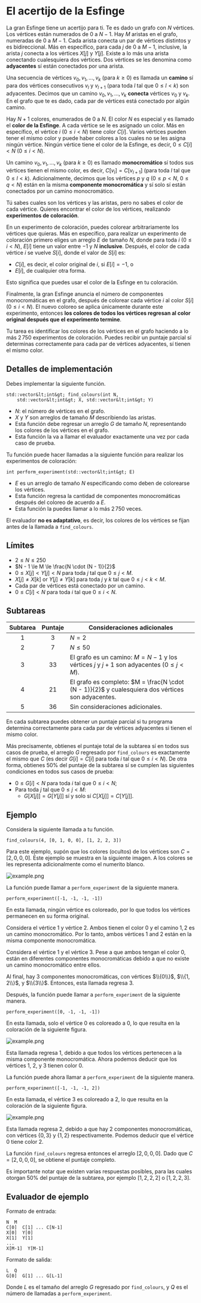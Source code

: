 # El acertijo de la Esfinge

La gran Esfinge tiene un acertijo para ti.
Te es dado un grafo con $N$ vértices.
Los vértices están numerados de $0$ a $N - 1$.
Hay $M$ aristas en el grafo, numeradas de $0$ a $M - 1$.
Cada arista conecta un par de vértices distintos y es bidireccional.
Más en específico, para cada $j$ de $0$ a $M - 1$, inclusive,
 la arista $j$ conecta a los vértices $X[j]$ y $Y[j]$.
Existe a lo más una arista conectando cualesquiera dos vértices.
Dos vértices se les denomina como **adyacentes**
 sí están conectados por una arista.

Una secuencia de vértices $v_0, v_1, \ldots, v_k$ (para $k \ge 0$)
 es llamada un **camino**
 sí para dos vértices consecutivos $v_l$ y $v_{l+1}$
 (para toda $l$ tal que  $0 \le l \lt k$)
 son adyacentes.
Decimos que un camino $v_0, v_1, \ldots, v_k$ **conecta** vértices $v_0$ y $v_k$.
En el grafo que te es dado, cada par de vértices está conectado por algún camino.

Hay $N + 1$ colores, enumerados de $0$ a $N$.
El color $N$ es especial y es llamado el **color de la Esfinge**.
A cada vértice se le es asignado un color.
Más en específico, el vértice $i$ ($0 \le i \lt N$) tiene color $C[i]$.
Varios vértices pueden tener el mismo color
y puede haber colores a los cuales no se les asigna ningún vértice.
Ningún vértice tiene el color de la Esfinge,
 es decir, $0 \le C[i] \lt N$ ($0 \le i \lt N$).

Un camino $v_0, v_1, \ldots, v_k$ (para $k \ge 0$)
 es llamado **monocromático**
 sí todos sus vértices tienen el mismo color,
 es decir, $C[v_l] = C[v_{l+1}]$ (para toda $l$ tal que $0 \le l \lt k$).
Adicionalmente, decimos que los vértices $p$ y $q$ ($0 \le p \lt N$, $0 \le q \lt N$)
 están en la misma **componente monocromática** 
 y sí solo sí están conectados por un camino monocromático.

Tú sabes cuales son los vértices y las aristas,
 pero no sabes el color de cada vértice.
Quieres encontrar el color de los vértices,
 realizando **experimentos de coloración**.

En un experimento de coloración,
 puedes colorear arbitrariamente los vértices que quieras.
Más en específico, para realizar un experimento de coloración
 primero eliges un arreglo $E$ de tamaño $N$,
 donde para toda $i$ ($0 \le i \lt N$),
 $E[i]$ tiene un valor entre $-1$ y $N$ **inclusive**.
Después, el color de cada vértice $i$ se vuelve $S[i]$, donde el valor de $S[i]$ es:
* $C[i]$, es decir, el color original de $i$, si $E[i] = -1$, o
* $E[i]$, de cualquier otra forma.

Esto significa que puedes usar el color de la Esfinge en tu coloración.

Finalmente, la gran Esfinge anuncia
 el número de componentes monocromáticas en el grafo,
 después de colorear cada vértice $i$ al color $S[i]$ ($0 \le i \lt N$).
El nuevo coloreo se aplica únicamente durante este experimento,
 entonces **los colores de todos los vértices regresan al color original después que el experimento termine**.

Tu tarea es identificar los colores de los vértices en el grafo
 haciendo a lo más $2\,750$ experimentos de coloración. 
Puedes recibir un puntaje parcial
 sí determinas correctamente para cada par de vértices adyacentes,
 sí tienen el mismo color.

## Detalles de implementación

Debes implementar la siguiente función.

```
std::vector&lt;int&gt; find_colours(int N,
    std::vector&lt;int&gt; X, std::vector&lt;int&gt; Y)
```

* $N$: el número de vértices en el grafo.
* $X$ y $Y$ son arreglos de tamaño $M$ describiendo las aristas.
* Esta función debe regresar un arreglo $G$ de tamaño $N$,
   representando los colores de los vértices en el grafo.
* Esta función la va a llamar el evaluador exactamente una vez por cada caso de prueba.

Tu función puede hacer llamadas a la siguiente función para realizar los experimentos de coloración:

```
int perform_experiment(std::vector&lt;int&gt; E)
```

* $E$ es un arreglo de tamaño $N$ especificando como deben de colorearse los vértices.
* Esta función regresa la cantidad de componentes monocromáticas después del coloreo de acuerdo a $E$.
* Esta función la puedes llamar a lo más $2\,750$ veces.

El evaluador **no es adaptativo**, es decir,
 los colores de los vértices se fijan antes de la llamada a `find_colours`.

## Límites

* $2 \le N \le 250$
* $N - 1 \le M \le \frac{N \cdot (N - 1)}{2}$
* $0 \le X[j] \lt Y[j] \lt N$ para toda $j$ tal que $0 \le j \lt M$.
* $X[j] \neq X[k]$ or $Y[j] \neq Y[k]$
   para toda $j$ y $k$ tal que $0 \le j \lt k \lt M$.
* Cada par de vértices está conectado por un camino.
* $0 \le C[i] \lt N$ para toda $i$ tal que $0 \le i \lt N$.

## Subtareas

| Subtarea | Puntaje  | Consideraciones adicionales |
| :-----: | :----: | ---------------------- |
| 1       | $3$    | $N = 2$
| 2       | $7$    | $N \le 50$
| 3       | $33$   | El grafo es un camino: $M = N - 1$ y los vértices $j$ y $j+1$ son adyacentes ($0 \leq j < M$).
| 4       | $21$   | El grafo es completo: $M = \frac{N \cdot (N - 1)}{2}$ y cualesquiera dos vértices son adyacentes.
| 5       | $36$   | Sin consideraciones adicionales.

En cada subtarea puedes obtener un puntaje parcial
 si tu programa determina correctamente
 para cada par de vértices adyacentes
 si tienen el mismo color.

Más precisamente,
 obtienes el puntaje total de la subtarea
 sí en todos sus casos de prueba,
 el arreglo $G$ regresado por `find_colours`
 es exactamente el mismo que $C$
 (es decir $G[i] = C[i]$
 para toda $i$ tal que $0 \le i \lt N$).
De otra forma,
 obtienes $50\%$ del puntaje de la subtarea
 sí se cumplen las siguientes condiciones
 en todos sus casos de prueba:
* $0 \le G[i] \lt N$
   para toda $i$ tal que $0 \le i \lt N$;
* Para toda $j$ tal que $0 \le j \lt M$:
  * $G[X[j]] = G[Y[j]]$ sí y solo sí $C[X[j]] = C[Y[j]]$.

## Ejemplo

Considera la siguiente llamada a tu función.

```
find_colours(4, [0, 1, 0, 0], [1, 2, 2, 3])
```

Para este ejemplo, supón que
 los colores (ocultos) de los vértices son
 $C = [2, 0, 0, 0]$.
Este ejemplo se muestra en la siguiente imagen.
A los colores se les representa adicionalmente como el numerito blanco.

![example.png](sphinx_example.png "230")

La función puede llamar a `perform_experiment` de la siguiente manera.

```
perform_experiment([-1, -1, -1, -1])
```

En esta llamada, ningún vértice es coloreado, por lo que todos los vértices permanecen en su forma original.

Considera el vértice $1$ y vértice $2$.
Ambos tienen el color $0$ y el camino $1, 2$ es un camino monocromático.
Por lo tanto, ambos vértices $1$ and $2$ están en la misma componente monocromática.

Considera el vértice $1$ y el vértice $3$.
Pese a que ambos tengan el color $0$,
 están en diferentes componentes monocromáticas
 debido a que no existe un camino monocromático entre ellos.

Al final, hay $3$ componentes monocromáticas,
 con vértices $\\{0\\}$, $\\{1, 2\\}$, y $\\{3\\}$.
Entonces, esta llamada regresa $3$.

Después, la función puede llamar a `perform_experiment` de la siguiente manera.

```
perform_experiment([0, -1, -1, -1])
```

En esta llamada, solo el vértice $0$ es coloreado a $0$,
 lo que resulta en la coloración de la siguiente figura.

![example.png](sphinx_order1.png "230")

Esta llamada regresa $1$, debido a que todos los vértices pertenecen a la misma componente monocromática.
Ahora podemos deducir que los vértices $1$, $2$, y $3$ tienen color $0$.

La función puede ahora llamar a `perform_experiment` de la siguiente manera.

```
perform_experiment([-1, -1, -1, 2])
```

En esta llamada, el vértice $3$ es coloreado a $2$,
 lo que resulta en la coloración de la siguiente figura.

![example.png](sphinx_order2.png "230")

Esta llamada regresa $2$, debido a que hay $2$ componentes monocromáticas,
 con vértices $\{0, 3\}$ y $\{1, 2\}$ respectivamente. 
Podemos deducir que el vértice $0$ tiene color $2$.

La función `find_colours` regresa entonces el arreglo $[2, 0, 0, 0]$.
Dado que $C = [2, 0, 0, 0]$, se obtiene el puntaje completo.

Es importante notar que existen varias respuestas posibles, para las cuales otorgan $50\%$ del puntaje de la subtarea, por ejemplo $[1, 2, 2, 2]$ o $[1, 2, 2, 3]$.

## Evaluador de ejemplo

Formato de entrada:

```
N  M
C[0]  C[1] ... C[N-1]
X[0]  Y[0]
X[1]  Y[1]
...
X[M-1]  Y[M-1]
```

Formato de salida:

```
L  Q
G[0]  G[1] ... G[L-1]
```

Donde $L$ es el tamaño del arreglo $G$ regresado por `find_colours`,
 y $Q$ es el número de llamadas a `perform_experiment`.
